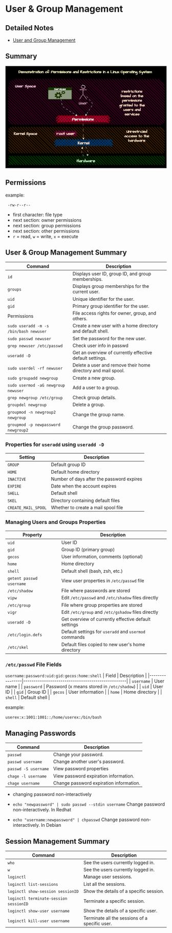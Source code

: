 # User & Group Management
## Detailed Notes
- [User and Group Management](/2-usergrouppermissions/1-usergrmgmt/users.md)
## Summary
![User Group Management](users.drawio.png)
## Permissions
example:
```
 -rw-r--r--
```
- first character: file type
- next section: owner permissions
- next section: group permissions
- next section: other permissions
- ```r``` = read, ```w``` = write, ```x``` = execute

## User & Group Management Summary

| Command                              | Description                                           |
|--------------------------------------|-------------------------------------------------------|
| `id`             | Displays user ID, group ID, and group memberships. |
| `groups`         | Displays group memberships for the current user.   |
| `uid`       | Unique identifier for the user.                  |
| `gid`       | Primary group identifier for the user.           |
| Permissions | File access rights for owner, group, and others. |
| `sudo useradd -m -s /bin/bash newuser` | Create a new user with a home directory and default shell. |
| `sudo passwd newuser`                | Set the password for the new user.                    |
| `grep newuser /etc/passwd`           | Check user info in passwd           |
| `useradd -D`                         | Get an overview of currently effective default settings. |
| `sudo userdel -rf newuser`           | Delete a user and remove their home directory and mail spool. |
| `sudo groupadd newgroup`             | Create a new group.                                   |
| `sudo usermod -aG newgroup newuser`  | Add a user to a group.                                |
| `grep newgroup /etc/group`           | Check group details.                                  |
| `groupdel newgroup`                  | Delete a group.                                       |
| `groupmod -n newgroup2 newgroup`     | Change the group name.                                |
| `groupmod -p newpassword newgroup2`  | Change the group password.                            |

### Properties for `useradd` using ``useradd -D``

| Setting            | Description                                           |
|--------------------|-------------------------------------------------------|
| `GROUP`            | Default group ID                                      |
| `HOME`             | Default home directory                                |
| `INACTIVE`         | Number of days after the password expires             |
| `EXPIRE`           | Date when the account expires                         |
| `SHELL`            | Default shell                                         |
| `SKEL`             | Directory containing default files                    |
| `CREATE_MAIL_SPOOL`| Whether to create a mail spool file                   |

### Managing Users and Groups Properties
| Property       | Description                                      |
|----------------|--------------------------------------------------|
| `uid`          | User ID                                          |
| `gid`          | Group ID (primary group)                         |
| `gecos`        | User information, comments (optional)            |
| `home`         | Home directory                                   |
| `shell`        | Default shell (bash, zsh, etc.)                  |
| `getent passwd username` | View user properties in `/etc/passwd` file |
| `/etc/shadow`  | File where passwords are stored                  |
| `vipw`         | Edit `/etc/passwd` and `/etc/shadow` files directly |
| `/etc/group`   | File where group properties are stored           |
| `vigr`         | Edit `/etc/group` and `/etc/gshadow` files directly |
| `useradd -D`           | Get overview of currently effective default settings |
| `/etc/login.defs`      | Default settings for `useradd` and `usermod` commands |
| `/etc/skel`            | Default files copied to new user's home directory |

### `/etc/passwd` File Fields
  
 ``username:password:uid:gid:gecos:home:shell``
| Field          | Description                                      |
|----------------|--------------------------------------------------|
| `username`     | User name                                        |
| `password`     | Password (x means stored in `/etc/shadow`)       |
| `uid`          | User ID                                          |
| `gid`          | Group ID                                         |
| `gecos`        | User information                                 |
| `home`         | Home directory                                   |
| `shell`        | Default shell                                    |


example:
```
userex:x:1001:1001::/home/userex:/bin/bash
```

## Managing Passwords
| Command                              | Description                                           |
|--------------------------------------|-------------------------------------------------------|
| `passwd`                            | Change your password.                                 |
| `passwd username`                   | Change another user's password.                       |
| `passwd -S username`                | View password properties                              |
| `chage -l username`                 | View password expiration information.                  |
| `chage username`                    | Change password expiration information.                |

- changing password non-interactively

- `echo "newpassword" | sudo passwd --stdin username` Change password non-interactively. In Redhat 
- `echo "username:newpassword" | chpasswd` Change password non-interactively. In Debian

## Session Management Summary

| Command                          | Description                                      |
|----------------------------------|--------------------------------------------------|
| `who`                            | See the users currently logged in.               |
| `w`                              | See the users currently logged in.               |
| `loginctl`                       | Manage user sessions.                            |
| `loginctl list-sessions`         | List all the sessions.                           |
| `loginctl show-session sessionID`| Show the details of a specific session.          |
| `loginctl terminate-session sessionID` | Terminate a specific session.            |
| `loginctl show-user username`    | Show the details of a specific user.             |
| `loginctl kill-user username`    | Terminate all the sessions of a specific user.   |
